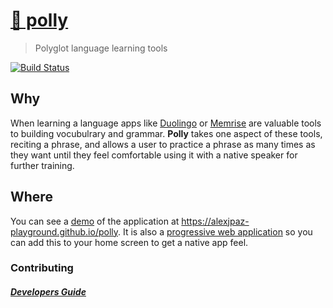 # [🦜 polly](https://alexjpaz-playground.github.io/polly/)

> Polyglot language learning tools 

[![Build Status](https://travis-ci.org/alexjpaz-playground/polly.svg?branch=master)](https://travis-ci.org/alexjpaz-playground/polly)

## Why

When learning a language apps like [Duolingo](https://www.duolingo.com/) or [Memrise](https://www.memrise.com/) are valuable tools to building vocubulrary and grammar. **Polly** takes one aspect of these tools, reciting a phrase, and allows a user to practice a phrase as many times as they want until they feel comfortable using it with a native speaker for further training.

## Where

You can see a [demo](https://alexjpaz-playground.github.io/polly) of the application at https://alexjpaz-playground.github.io/polly. It is also a [progressive web application](https://developers.google.com/web/progressive-web-apps) so you can add this to your home screen to get a native app feel.

### Contributing

##### [Developers Guide](../../wiki/Developers-Guide)
